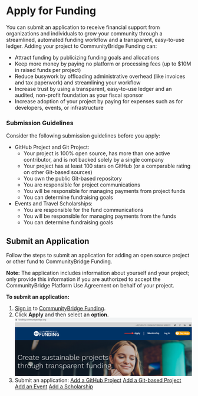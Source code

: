 # Apply for Funding

You can submit an application to receive financial support from organizations and individuals to grow your community through a streamlined, automated funding workflow and a transparent, easy-to-use ledger. Adding your project to CommunityBridge Funding can:

* Attract funding by publicizing funding goals and allocations
* Keep more money by paying no platform or processing fees \(up to $10M in raised funds per project\)
* Reduce busywork by offloading administrative overhead \(like invoices and tax paperwork\) and streamlining your workflow
* Increase trust by using a transparent, easy-to-use ledger and an audited, non-profit foundation as your fiscal sponsor
* Increase adoption of your project by paying for expenses such as for developers, events, or infrastructure

### Submission Guidelines

Consider the following submission guidelines before you apply:

* GitHub Project and Git Project:
  * Your project is 100% open source, has more than one active contributor, and is not backed solely by a single company
  * Your project has at least 100 stars on GitHub \(or a comparable rating on other Git-based sources\)
  * You own the public Git-based repository
  * You are responsible for project communications
  * You will be responsible for managing payments from project funds
  * You can determine fundraising goals
* Events and Travel Scholarships:
  * You are responsible for the fund communications
  * You will be responsible for managing payments from the funds
  * You can determine fundraising goals

## Submit an Application <a id="ApplyforFunding-SubmitanApplication"></a>

Follow the steps to submit an application for adding an open source project or other fund to CommunityBridge Funding.

**Note:** The application includes information about yourself and your project; only provide this information if you are authorized to accept the CommunityBridge Platform Use Agreement on behalf of your project.

**To submit an application:** 

1. [Sign in](../../../sso/sign-in/) to [CommunityBridge Funding](https://funding.communitybridge.org/).
2. Click **Apply** and then select an **option.** ![](../../../.gitbook/assets/7418532.png) 
3. Submit an application: [Add a GitHub Project](add-a-github-project.md) [Add a Git-based Project](add-a-git-based-project.md) [Add an Event](add-an-event.md) [Add a Scholarship](add-a-scholarship.md)

